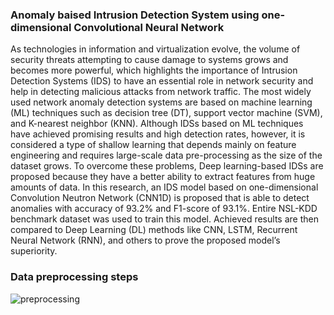 ### Anomaly baised Intrusion Detection System using one-dimensional Convolutional Neural Network 
As technologies in information and virtualization evolve, the volume of security threats attempting to cause damage to systems
grows and becomes more powerful, which highlights the importance of Intrusion Detection Systems (IDS) to have an essential role
in network security and help in detecting malicious attacks from network traffic. The most widely used network anomaly detection
systems are based on machine learning (ML) techniques such as decision tree (DT), support vector machine (SVM), and K-nearest
neighbor (KNN). Although IDSs based on ML techniques have achieved promising results and high detection rates, however, it is
considered a type of shallow learning that depends mainly on feature engineering and requires large-scale data pre-processing as the
size of the dataset grows. To overcome these problems, Deep learning-based IDSs are proposed because they have a better ability
to extract features from huge amounts of data. In this research, an IDS model based on one-dimensional Convolution Neutron
Network (CNN1D) is proposed that is able to detect anomalies with accuracy of 93.2% and F1-score of 93.1%. Entire NSL-KDD
benchmark dataset was used to train this model. Achieved results are then compared to Deep Learning (DL) methods like CNN,
LSTM, Recurrent Neural Network (RNN), and others to prove the proposed model’s superiority.

### Data preprocessing steps
![preprocessing](https://user-images.githubusercontent.com/83555471/189566619-215bcc28-6e00-4d38-b7b7-2673ff0a6b5a.png)
